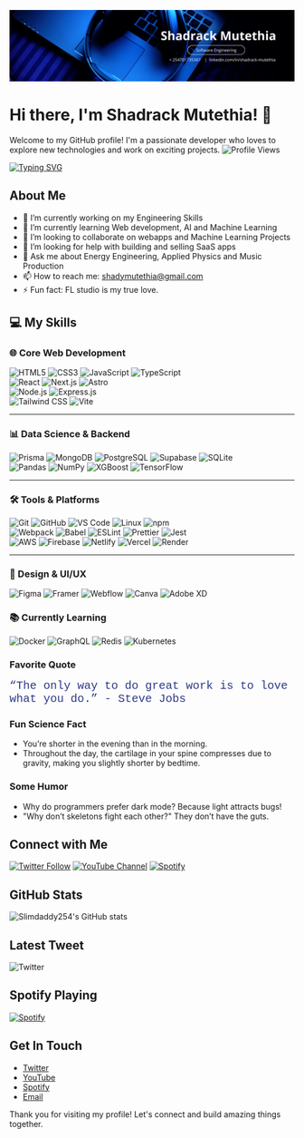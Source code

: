 <!-- 🎯 Profile Banner -->
![Banner](https://github.com/Slimdaddy254/Slimdaddy254/blob/350be6edee72f4196cb0b006cbd2653fbe868adb/Blue%20Modern%20Corporate%20Staff%20Profile%20LinkedIn%20Banner.png)

# Hi there, I'm Shadrack Mutethia! 👋

Welcome to my GitHub profile! I'm a passionate developer who loves to explore new technologies and work on exciting projects.
![Profile Views](https://komarev.com/ghpvc/?username=Slimdaddy254&color=blueviolet)
<!-- 🎯 Typing Intro -->
<!-- 🎯 Typing Intro -->
[![Typing SVG](https://readme-typing-svg.herokuapp.com?size=28&color=FF5733&center=true&vCenter=true&width=800&lines=Hi+There!+👋;I'm+a+Full-Stack+Developer;Passionate+About+Code+%26+Design;Always+Learning+New+Tech;I+Make+Music+For+Fun+🎶)](https://git.io/typing-svg)



## About Me

- 🔭 I’m currently working on my Engineering Skills
- 🌱 I’m currently learning Web development, AI and Machine Learning
- 👯 I’m looking to collaborate on webapps and Machine Learning Projects
- 🤔 I’m looking for help with building and selling SaaS apps
- 💬 Ask me about Energy Engineering, Applied Physics and Music Production
- 📫 How to reach me: shadymutethia@gmail.com
- ⚡ Fun fact: FL studio is my true love.

## 💻 My Skills  

### 🌐 Core Web Development  
![HTML5](https://img.shields.io/badge/HTML5-E34F26?style=for-the-badge&logo=html5&logoColor=white)
![CSS3](https://img.shields.io/badge/CSS3-1572B6?style=for-the-badge&logo=css3&logoColor=white)
![JavaScript](https://img.shields.io/badge/JavaScript-F7DF1E?style=for-the-badge&logo=javascript&logoColor=black)
![TypeScript](https://img.shields.io/badge/TypeScript-007ACC?style=for-the-badge&logo=typescript&logoColor=white)  
![React](https://img.shields.io/badge/React-20232A?style=for-the-badge&logo=react&logoColor=61DAFB)
![Next.js](https://img.shields.io/badge/Next.js-000000?style=for-the-badge&logo=nextdotjs&logoColor=white)
![Astro](https://img.shields.io/badge/Astro-FF5D01?style=for-the-badge&logo=astro&logoColor=white)  
![Node.js](https://img.shields.io/badge/Node.js-339933?style=for-the-badge&logo=nodedotjs&logoColor=white)
![Express.js](https://img.shields.io/badge/Express.js-000000?style=for-the-badge&logo=express&logoColor=white)  
![Tailwind CSS](https://img.shields.io/badge/Tailwind_CSS-38B2AC?style=for-the-badge&logo=tailwind-css&logoColor=white)
![Vite](https://img.shields.io/badge/Vite-646CFF?style=for-the-badge&logo=vite&logoColor=white)

---

### 📊 Data Science & Backend
![Prisma](https://img.shields.io/badge/Prisma-2D3748?style=for-the-badge&logo=prisma&logoColor=white)
![MongoDB](https://img.shields.io/badge/MongoDB-47A248?style=for-the-badge&logo=mongodb&logoColor=white)
![PostgreSQL](https://img.shields.io/badge/PostgreSQL-336791?style=for-the-badge&logo=postgresql&logoColor=white)
![Supabase](https://img.shields.io/badge/Supabase-3FCF8E?style=for-the-badge&logo=supabase&logoColor=white)
![SQLite](https://img.shields.io/badge/SQLite-003B57?style=for-the-badge&logo=sqlite&logoColor=white)  
![Pandas](https://img.shields.io/badge/Pandas-150458?style=for-the-badge&logo=pandas&logoColor=white)
![NumPy](https://img.shields.io/badge/NumPy-013243?style=for-the-badge&logo=numpy&logoColor=white)
![XGBoost](https://img.shields.io/badge/XGBoost-EC913B?style=for-the-badge&logo=xgboost&logoColor=white)
![TensorFlow](https://img.shields.io/badge/TensorFlow-FF6F00?style=for-the-badge&logo=tensorflow&logoColor=white)

---

### 🛠 Tools & Platforms  
![Git](https://img.shields.io/badge/Git-F05032?style=for-the-badge&logo=git&logoColor=white)
![GitHub](https://img.shields.io/badge/GitHub-181717?style=for-the-badge&logo=github&logoColor=white)
![VS Code](https://img.shields.io/badge/VS_Code-007ACC?style=for-the-badge&logo=visualstudiocode&logoColor=white)
![Linux](https://img.shields.io/badge/Linux-FCC624?style=for-the-badge&logo=linux&logoColor=black)
![npm](https://img.shields.io/badge/npm-CB3837?style=for-the-badge&logo=npm&logoColor=white)  
![Webpack](https://img.shields.io/badge/Webpack-8DD6F9?style=for-the-badge&logo=webpack&logoColor=black)
![Babel](https://img.shields.io/badge/Babel-F9DC3E?style=for-the-badge&logo=babel&logoColor=black)
![ESLint](https://img.shields.io/badge/ESLint-4B32C3?style=for-the-badge&logo=eslint&logoColor=white)
![Prettier](https://img.shields.io/badge/Prettier-F7B93E?style=for-the-badge&logo=prettier&logoColor=black)
![Jest](https://img.shields.io/badge/Jest-C21325?style=for-the-badge&logo=jest&logoColor=white)  
![AWS](https://img.shields.io/badge/Amazon_AWS-232F3E?style=for-the-badge&logo=amazon-aws&logoColor=white)
![Firebase](https://img.shields.io/badge/Firebase-FFCA28?style=for-the-badge&logo=firebase&logoColor=white)
![Netlify](https://img.shields.io/badge/Netlify-00C7B7?style=for-the-badge&logo=netlify&logoColor=white)
![Vercel](https://img.shields.io/badge/Vercel-000000?style=for-the-badge&logo=vercel&logoColor=white)
![Render](https://img.shields.io/badge/Render-00979D?style=for-the-badge&logo=render&logoColor=white)

---
### 🎨 Design & UI/UX  
![Figma](https://img.shields.io/badge/Figma-F24E1E?style=for-the-badge&logo=figma&logoColor=white)
![Framer](https://img.shields.io/badge/Framer-0055FF?style=for-the-badge&logo=framer&logoColor=white)
![Webflow](https://img.shields.io/badge/Webflow-4353FF?style=for-the-badge&logo=webflow&logoColor=white)
![Canva](https://img.shields.io/badge/Canva-00C4CC?style=for-the-badge&logo=canva&logoColor=white)
![Adobe XD](https://img.shields.io/badge/Adobe_XD-FF61F6?style=for-the-badge&logo=adobexd&logoColor=white)

### 📚 Currently Learning  
![Docker](https://img.shields.io/badge/Docker-2496ED?style=for-the-badge&logo=docker&logoColor=white)
![GraphQL](https://img.shields.io/badge/GraphQL-E10098?style=for-the-badge&logo=graphql&logoColor=white)
![Redis](https://img.shields.io/badge/Redis-DC382D?style=for-the-badge&logo=redis&logoColor=white)
![Kubernetes](https://img.shields.io/badge/Kubernetes-326CE5?style=for-the-badge&logo=kubernetes&logoColor=white)

### Favorite Quote
<div style="font-family: 'Courier New', Courier, monospace; font-size: 20px; color: #2E3A87;">
  <q>The only way to do great work is to love what you do.</q> - Steve Jobs
</div>

### Fun Science Fact
- You’re shorter in the evening than in the morning.
- Throughout the day, the cartilage in your spine compresses due to gravity, making you slightly shorter by bedtime.

### Some Humor
- Why do programmers prefer dark mode? Because light attracts bugs!
- "Why don’t skeletons fight each other?"  They don’t have the guts.

## Connect with Me

[![Twitter Follow](https://img.shields.io/twitter/follow/Slimdaddy254?style=social)](https://twitter.com/Shady_mutethia)
[![YouTube Channel](https://img.shields.io/youtube/channel/subscribers/UC-YourChannelID?style=social)](https://www.youtube.com/@shady_mutethia)
[![Spotify](https://img.shields.io/badge/Spotify-1DB954?style=flat&logo=spotify&logoColor=white)](https://open.spotify.com/user/2b82vrtppnwpf6dzybzq84jix?si=f0d2ec17011140a9)

## GitHub Stats

![Slimdaddy254's GitHub stats](https://github-readme-stats.vercel.app/api?username=Slimdaddy254&show_icons=true&theme=radical)

## Latest Tweet

![Twitter](https://img.shields.io/twitter/url?label=Latest%20Tweet&style=social&url=https%3A%2F%2Ftwitter.com%2FShady_mutethia)

## Spotify Playing

[![Spotify](https://novatorem.vercel.app/api/spotify)](https://open.spotify.com/user/2b82vrtppnwpf6dzybzq84jix?si=f0d2ec17011140a9)

## Get In Touch

- [Twitter](https://twitter.com/Shady_Mutethia)
- [YouTube](https://www.youtube.com/@shady_mutethia)
- [Spotify](https://open.spotify.com/user/2b82vrtppnwpf6dzybzq84jix?si=f0d2ec17011140a9)
- [Email](shadymutethia@gmail.com)

Thank you for visiting my profile! Let's connect and build amazing things together.
